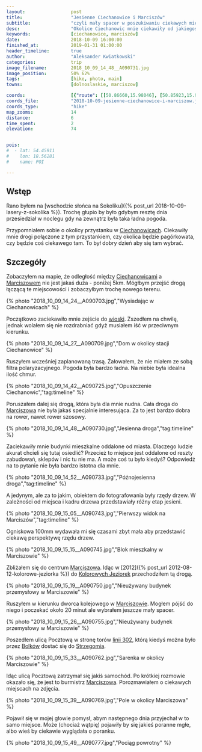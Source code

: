 ```yaml
---
layout:                 post
title:                  "Jesienne Ciechanowice i Marciszów"
subtitle:               "czyli mały spacer w poszukiwaniu ciekawych miejsc"
desc:                   "Okolice Ciechanowic mnie ciekawiły od jakiegoś czasu. Chciałem je zwiedzić rowerem ale nie miałem jeszcze czasu. Nie mówiąc o pogodzie w tym roku. Postanowiłem przejść się i zobaczyć, co zobaczę. Jak zwykle oczekiwałem czegoś innego niż dostałem."
keywords:               [ciechanowice, marciszów]
date:                   2018-10-09 16:00:00
finished_at:            2019-01-31 01:00:00
header_timeline:        true
author:                 "Aleksander Kwiatkowski"
categories:             trip
image_filename:         2018_10_09_14_48__A090731.jpg
image_position:         50% 62%
tags:                   [hike, photo, main]
towns:                  [dolnoslaskie, marciszow]

coords:                 [{"route": [[50.86660,15.98046], [50.85923,15.97711], [50.85013,15.98973], [50.85414,16.00338], [50.85191,16.01007], [50.85544,16.01531]], "type": "hike"}]
coords_file:            "2018-10-09-jesienne-ciechanowice-i-marciszow.json"
coords_type:            "hike"
map_zooms:              14
distance:               6
time_spent:             2
elevation:              74


pois:
#  - lat: 54.45911
#    lon: 18.56281
#    name: POI

---
```


[wiki-linia-302]: https://pl.wikipedia.org/wiki/Linia_kolejowa_nr_302
[wiki-ciechanowice]: https://pl.wikipedia.org/wiki/Ciechanowice
[wiki-marciszow]: https://pl.wikipedia.org/wiki/Marcisz%C3%B3w
[wiki-kolorowe-jeziora]: https://pl.wikipedia.org/wiki/Kolorowe_jeziorka
[wiki-bolkow]: https://pl.wikipedia.org/wiki/Bolk%C3%B3w
[wiki-strzegom]: https://pl.wikipedia.org/wiki/Strzegom

## Wstęp

Rano byłem na [wschodzie słońca na Sokoliku]({% post_url 2018-10-09-lasery-z-sokolika %}).
Trochę głupio by było gdybym resztę dnia przesiedział w noclegu gdy na zewnątrz
była taka ładna pogoda.

Przypomniałem sobie o okolicy przystanku w [Ciechanowicach][wiki-ciechanowice].
Ciekawiły mnie drogi połączone z tym przystankiem, czy okolica będzie
pagórkowata, czy będzie coś ciekawego tam.
To był dobry dzień aby się tam wybrać.

## Szczegóły

Zobaczyłem na mapie, że odległość między [Ciechanowicami][wiki-ciechanowice]
a [Marciszowem][wiki-marciszow] nie jest jakaś duża - poniżej 5km. Mógłbym przejść drogą
łączącą te miejscowości i zobaczyłbym trochę nowego terenu.

{% photo "2018_10_09_14_24__A090703.jpg","Wysiadając w Ciechanowicach" %}

Początkowo zaciekawiło mnie zejście do [wioski][wiki-ciechanowice].
Zszedłem na chwilę, jednak wolałem się nie rozdrabniać gdyż musiałem iść
w przeciwnym kierunku.

{% photo "2018_10_09_14_27__A090709.jpg","Dom w okolicy stacji Ciechanowice" %}

Ruszyłem wcześniej zaplanowaną trasą. Żałowałem, że nie miałem ze sobą filtra
polaryzacyjnego. Pogoda była bardzo ładna. Na niebie była idealna ilość chmur.

{% photo "2018_10_09_14_42__A090725.jpg","Opuszczenie Ciechanowic","tag:timeline" %}

Poruszałem dalej się drogą, która była dla mnie nudna. Cała droga do
[Marciszowa][wiki-marciszow] nie była jakaś specjalnie interesująca.
Za to jest bardzo dobra na rower, nawet rower szosowy.

{% photo "2018_10_09_14_48__A090730.jpg","Jesienna droga","tag:timeline" %}

Zaciekawiły mnie budynki mieszkalne oddalone od miasta. Dlaczego ludzie akurat
chcieli się tutaj osiedlić? Przecież to miejsce jest oddalone od reszty zabudowań,
sklepów i nic tu nie ma. A może coś tu było kiedyś? Odpowiedź na to pytanie nie była
bardzo istotna dla mnie.

{% photo "2018_10_09_14_52__A090733.jpg","Późnojesienna droga","tag:timeline" %}

A jedynym, ale za to jakim, obiektem do fotografowania były rzędy drzew. W zależności od
miejsca i kadru drzewa przedstawiały różny etap jesieni.

{% photo "2018_10_09_15_05__A090743.jpg","Pierwszy widok na Marciszów","tag:timeline" %}

Ogniskowa 100mm wydawała mi się czasami zbyt mała aby przedstawić ciekawą
perspektywę rzędu drzew.

{% photo "2018_10_09_15_15__A090745.jpg","Blok mieszkalny w Marciszowie" %}

Zbliżałem się do centrum [Marciszowa][wiki-marciszow]. Idąc w
[2012]({% post_url 2012-08-12-kolorowe-jeziorka %}) do
[Kolorowych Jeziorek][wiki-kolorowe-jeziora] przechodziłem tą drogą.

{% photo "2018_10_09_15_19__A090750.jpg","Nieużywany budynek przemysłowy w Marciszowie" %}

Ruszyłem w kierunku dworca kolejowego w [Marciszowie][wiki-marciszow]. Mogłem
pójść do niego i poczekać około 20 minut ale wybrałem jeszcze mały spacer.

{% photo "2018_10_09_15_26__A090755.jpg","Nieużywany budynek przemysłowy w Marciszowie" %}

Poszedłem ulicą Pocztową w stronę torów [linii 302][wiki-linia-302], którą kiedyś
można było przez [Bolków][wiki-bolkow] dostać się do [Strzegomia][wiki-strzegom].

{% photo "2018_10_09_15_33__A090762.jpg","Sarenka w okolicy Marciszowie" %}

Idąc ulicą Pocztową zatrzymał się jakiś samochód. Po krótkiej rozmowie
okazało się, że jest to burmistrz [Marciszowa][wiki-marciszow].
Porozmawiałem o ciekawych miejscach na zdjęcia.

{% photo "2018_10_09_15_39__A090769.jpg","Pole w okolicy Marciszowa" %}

Pojawił się w mojej głowie pomysł, abym
następnego dnia przyjechał w to samo miejsce. Może (chociaż wątpię)
pojawiły by się jakieś poranne mgłe, albo wieś by ciekawie wyglądała
o poranku.

{% photo "2018_10_09_15_49__A090777.jpg","Pociąg powrotny" %}

